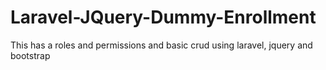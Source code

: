 # Laravel-JQuery-Dummy-Enrollment
This has a roles and permissions and basic crud using laravel, jquery and bootstrap
